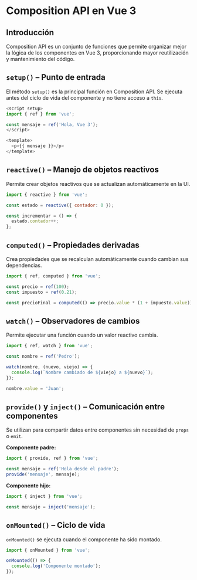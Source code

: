 # Composition API en Vue 3

## Introducción
Composition API es un conjunto de funciones que permite organizar mejor la lógica de los componentes en Vue 3, proporcionando mayor reutilización y mantenimiento del código.

## `setup()` – Punto de entrada
El método `setup()` es la principal función en Composition API. Se ejecuta antes del ciclo de vida del componente y no tiene acceso a `this`.

```javascript
<script setup>
import { ref } from 'vue';

const mensaje = ref('Hola, Vue 3');
</script>

<template>
  <p>{{ mensaje }}</p>
</template>
```

## `reactive()` – Manejo de objetos reactivos
Permite crear objetos reactivos que se actualizan automáticamente en la UI.

```javascript
import { reactive } from 'vue';

const estado = reactive({ contador: 0 });

const incrementar = () => {
  estado.contador++;
};
```

## `computed()` – Propiedades derivadas
Crea propiedades que se recalculan automáticamente cuando cambian sus dependencias.

```javascript
import { ref, computed } from 'vue';

const precio = ref(100);
const impuesto = ref(0.21);

const precioFinal = computed(() => precio.value * (1 + impuesto.value));
```

## `watch()` – Observadores de cambios
Permite ejecutar una función cuando un valor reactivo cambia.

```javascript
import { ref, watch } from 'vue';

const nombre = ref('Pedro');

watch(nombre, (nuevo, viejo) => {
  console.log(`Nombre cambiado de ${viejo} a ${nuevo}`);
});

nombre.value = 'Juan';
```

## `provide()` y `inject()` – Comunicación entre componentes
Se utilizan para compartir datos entre componentes sin necesidad de `props` o `emit`.

**Componente padre:**
```javascript
import { provide, ref } from 'vue';

const mensaje = ref('Hola desde el padre');
provide('mensaje', mensaje);
```

**Componente hijo:**
```javascript
import { inject } from 'vue';

const mensaje = inject('mensaje');
```

## `onMounted()` – Ciclo de vida
`onMounted()` se ejecuta cuando el componente ha sido montado.

```javascript
import { onMounted } from 'vue';

onMounted(() => {
  console.log('Componente montado');
});
```

